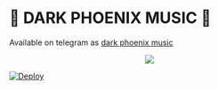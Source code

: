 <h1 align="centre"> 🎵 DARK PHOENIX MUSIC 🎵</h1>

Available on telegram as [dark phoenix music](http://t.me/music_phoenix_dark_bot)

<p align="center">
  <img src="https://telegra.ph/file/66b946249fe0ab82c8815.jpg">
</p>

[![Deploy](https://www.herokucdn.com/deploy/button.svg)](https://heroku.com/deploy?template=https://github.com/king1206akshit/dark-music-op)

